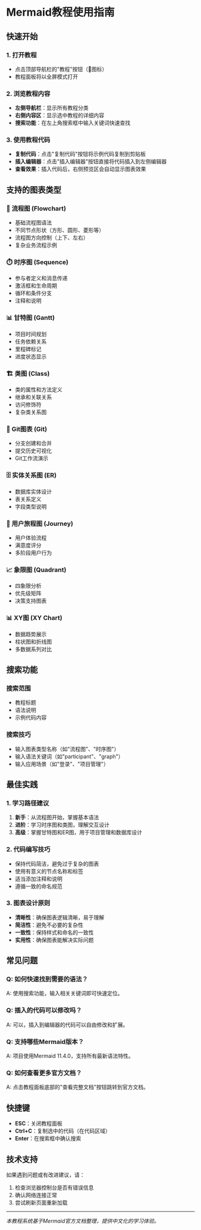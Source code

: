 # Mermaid教程使用指南

## 快速开始

### 1. 打开教程
- 点击顶部导航栏的"教程"按钮（📖图标）
- 教程面板将以全屏模式打开

### 2. 浏览教程内容
- **左侧导航栏**：显示所有教程分类
- **右侧内容区**：显示选中教程的详细内容
- **搜索功能**：在左上角搜索框中输入关键词快速查找

### 3. 使用教程代码
- **复制代码**：点击"复制代码"按钮将示例代码复制到剪贴板
- **插入编辑器**：点击"插入编辑器"按钮直接将代码插入到左侧编辑器
- **查看效果**：插入代码后，右侧预览区会自动显示图表效果

## 支持的图表类型

### 🔄 流程图 (Flowchart)
- 基础流程图语法
- 不同节点形状（方形、圆形、菱形等）
- 流程图方向控制（上下、左右）
- 复杂业务流程示例

### ⏱️ 时序图 (Sequence)
- 参与者定义和消息传递
- 激活框和生命周期
- 循环和条件分支
- 注释和说明

### 📊 甘特图 (Gantt)
- 项目时间规划
- 任务依赖关系
- 里程碑标记
- 进度状态显示

### 🏗️ 类图 (Class)
- 类的属性和方法定义
- 继承和关联关系
- 访问修饰符
- 复杂类关系图

### 🌿 Git图表 (Git)
- 分支创建和合并
- 提交历史可视化
- Git工作流演示

### 🗄️ 实体关系图 (ER)
- 数据库实体设计
- 表关系定义
- 字段类型说明

### 🚶 用户旅程图 (Journey)
- 用户体验流程
- 满意度评分
- 多阶段用户行为

### 📈 象限图 (Quadrant)
- 四象限分析
- 优先级矩阵
- 决策支持图表

### 📊 XY图 (XY Chart)
- 数据趋势展示
- 柱状图和折线图
- 多数据系列对比

## 搜索功能

### 搜索范围
- 教程标题
- 语法说明
- 示例代码内容

### 搜索技巧
- 输入图表类型名称（如"流程图"、"时序图"）
- 输入语法关键词（如"participant"、"graph"）
- 输入应用场景（如"登录"、"项目管理"）

## 最佳实践

### 1. 学习路径建议
1. **新手**：从流程图开始，掌握基本语法
2. **进阶**：学习时序图和类图，理解交互设计
3. **高级**：掌握甘特图和ER图，用于项目管理和数据库设计

### 2. 代码编写技巧
- 保持代码简洁，避免过于复杂的图表
- 使用有意义的节点名称和标签
- 适当添加注释和说明
- 遵循一致的命名规范

### 3. 图表设计原则
- **清晰性**：确保图表逻辑清晰，易于理解
- **简洁性**：避免不必要的复杂性
- **一致性**：保持样式和命名的一致性
- **实用性**：确保图表能解决实际问题

## 常见问题

### Q: 如何快速找到需要的语法？
A: 使用搜索功能，输入相关关键词即可快速定位。

### Q: 插入的代码可以修改吗？
A: 可以，插入到编辑器的代码可以自由修改和扩展。

### Q: 支持哪些Mermaid版本？
A: 项目使用Mermaid 11.4.0，支持所有最新语法特性。

### Q: 如何查看更多官方文档？
A: 点击教程面板底部的"查看完整文档"按钮跳转到官方文档。

## 快捷键

- **ESC**：关闭教程面板
- **Ctrl+C**：复制选中的代码（在代码区域）
- **Enter**：在搜索框中确认搜索

## 技术支持

如果遇到问题或有改进建议，请：
1. 检查浏览器控制台是否有错误信息
2. 确认网络连接正常
3. 尝试刷新页面重新加载

---

*本教程系统基于Mermaid官方文档整理，提供中文化的学习体验。*